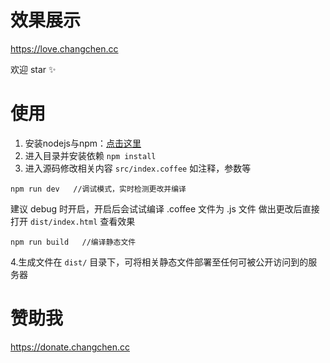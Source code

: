 # 效果展示

https://love.changchen.cc

欢迎 star ✨

# 使用

1. 安装nodejs与npm：[点击这里](http://nodejs.cn/download/)
2. 进入目录并安装依赖 ```npm install```
3. 进入源码修改相关内容 ```src/index.coffee``` 如注释，参数等

```
npm run dev   //调试模式，实时检测更改并编译
```

建议 debug 时开启，开启后会试试编译 .coffee 文件为 .js 文件
做出更改后直接打开 ```dist/index.html``` 查看效果

```
npm run build   //编译静态文件
```

4.生成文件在 ```dist/``` 目录下，可将相关静态文件部署至任何可被公开访问到的服务器



# 赞助我

https://donate.changchen.cc

